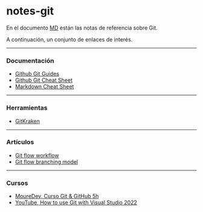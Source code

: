 # notes-git

En el documento [MD](https://github.com/luiscasalas16/notes-git/blob/main/notes-git.md) están las notas de referencia sobre Git.

A continuación, un conjunto de enlaces de interés.

---
### Documentación
- [Github Git Guides](https://github.com/git-guides)
- [Github Git Cheat Sheet](https://training.github.com/downloads/github-git-cheat-sheet)
- [Markdown Cheat Sheet](https://www.markdownguide.org/cheat-sheet)

---
### Herramientas
- [GitKraken ](https://www.gitkraken.com/)

---
### Artículos
- [Git flow workflow](https://www.gitkraken.com/learn/git/git-flow)
- [Git flow branching model](https://nvie.com/posts/a-successful-git-branching-model)

---
### Cursos
- [MoureDev, Curso Git & GitHub 5h](https://github.com/mouredev/hello-git)
- [YouTube, How to use Git with Visual Studio 2022](https://www.youtube.com/watch?v=8zSVvTQXSIc)
